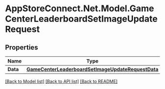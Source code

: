 # AppStoreConnect.Net.Model.GameCenterLeaderboardSetImageUpdateRequest

## Properties

Name | Type | Description | Notes
------------ | ------------- | ------------- | -------------
**Data** | [**GameCenterLeaderboardSetImageUpdateRequestData**](GameCenterLeaderboardSetImageUpdateRequestData.md) |  | 

[[Back to Model list]](../README.md#documentation-for-models) [[Back to API list]](../README.md#documentation-for-api-endpoints) [[Back to README]](../README.md)

